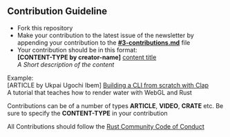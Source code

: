 ## Contribution Guideline

- Fork this repository
- Make your contribution to the latest issue of the newsletter by appending your contribution to the [**#3-contributions.md**](https://github.com/Rust-Nigeria/newsletter/blob/main/contributions/%233-contributions.md) file
- Your contribution should be in this format:<br>
  **[CONTENT-TYPE by creator-name]** [content title](https://github.com/Rust-Nigeria/newsletter)<br>
  _A Short description of the content_

Example:<br>
[ARTICLE by Ukpai Ugochi Ibem] [Building a CLI from scratch with Clap](https://medium.com/@ukpaiugochi0/building-a-cli-from-scratch-with-clapv3-fb9dc5938c82)<br>
A tutorial that teaches how to render water with WebGL and Rust

Contributions can be of a number of types **ARTICLE**, **VIDEO**, **CRATE** etc. Be sure to specify the **CONTENT-TYPE** in your contribution

All Contributions should follow the [Rust Community Code of Conduct](https://www.rust-lang.org/policies/code-of-conduct)
